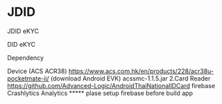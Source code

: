 # JDID
JDID eKYC

DID eKYC

Dependency

Device (ACS ACR38)
https://www.acs.com.hk/en/products/228/acr38u-pocketmate-ii/ (download Android EVK) acssmc-1.1.5.jar 2.Card Reader
https://github.com/Advanced-Logic/AndroidThaiNationalIDCard
firebase
Crashlytics
Analytics ***** plase setup firebase before build app
